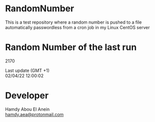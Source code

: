# RandomNumber    
This is a test repository where a random number is pushed to a file automatically passwordless from a cron job in my Linux CentOS server    
# Random Number of the last run   
2170
      
Last update (GMT +1)    
02/04/22 12:00:02
# Developer    
Hamdy Abou El Anein   
hamdy.aea@protonmail.com

